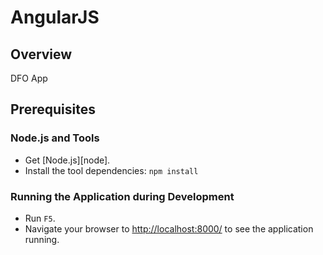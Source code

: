 ﻿# AngularJS

## Overview

DFO App

## Prerequisites

### Node.js and Tools

- Get [Node.js][node].
- Install the tool dependencies: `npm install`

### Running the Application during Development

- Run `F5`.
- Navigate your browser to [http://localhost:8000/](http://localhost:8000/) to see the application running.